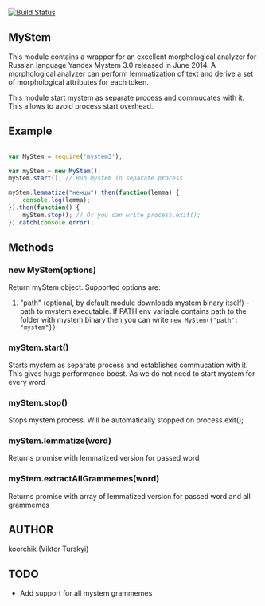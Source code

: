[![Build Status](https://travis-ci.org/koorchik/node-mystem3.svg)](https://travis-ci.org/koorchik/node-mystem3)

MyStem
------

This module contains a wrapper for an excellent morphological analyzer for Russian language Yandex Mystem 3.0 released in June 2014. A morphological analyzer can perform lemmatization of text and derive a set of morphological attributes for each token.


This module start mystem as separate process and commucates with it. 
This allows to avoid process start overhead.

## Example

```javascript

var MyStem = require('mystem3');

var myStem = new MyStem();
myStem.start(); // Run mystem in separate process

myStem.lemmatize("немцы").then(function(lemma) {
    console.log(lemma);
}).then(function() {
    myStem.stop(); // Or you can write process.exit();
}).catch(console.error);

```

## Methods

### new MyStem(options)

Return myStem object. Supported options are:

1. "path" (optional, by default module downloads mystem binary itself) - path to mystem executable. If PATH env variable contains path to the folder with mystem binary then you can write ```new MyStem({"path": "mystem"})```

### myStem.start()

Starts mystem as separate process and establishes commucation with it. This gives huge performance boost. As we do not need to start mystem for every word

### myStem.stop()

Stops mystem process. Will be automatically stopped on process.exit();


### myStem.lemmatize(word)

Returns promise with lemmatized version for passed word

### myStem.extractAllGrammemes(word)

Returns promise with array of lemmatized version for passed word and all grammemes

## AUTHOR
koorchik (Viktor Turskyi)

## TODO

* Add support for all mystem grammemes
